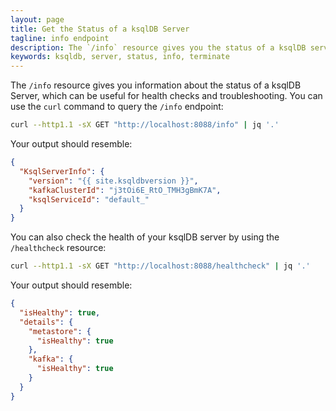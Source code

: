 ```yaml
---
layout: page
title: Get the Status of a ksqlDB Server
tagline: info endpoint
description: The `/info` resource gives you the status of a ksqlDB server
keywords: ksqldb, server, status, info, terminate
---
```


The `/info` resource gives you information about the status of a ksqlDB
Server, which can be useful for health checks and troubleshooting. You
can use the `curl` command to query the `/info` endpoint:

```bash
curl --http1.1 -sX GET "http://localhost:8088/info" | jq '.'
```

Your output should resemble:

```json
{
  "KsqlServerInfo": {
    "version": "{{ site.ksqldbversion }}",
    "kafkaClusterId": "j3tOi6E_RtO_TMH3gBmK7A",
    "ksqlServiceId": "default_"
  }
}
```

You can also check the health of your ksqlDB server by using the
``/healthcheck`` resource:

```bash
curl --http1.1 -sX GET "http://localhost:8088/healthcheck" | jq '.'
```

Your output should resemble:

```json
{
  "isHealthy": true,
  "details": {
    "metastore": {
      "isHealthy": true
    },
    "kafka": {
      "isHealthy": true
    }
  }
}
```

